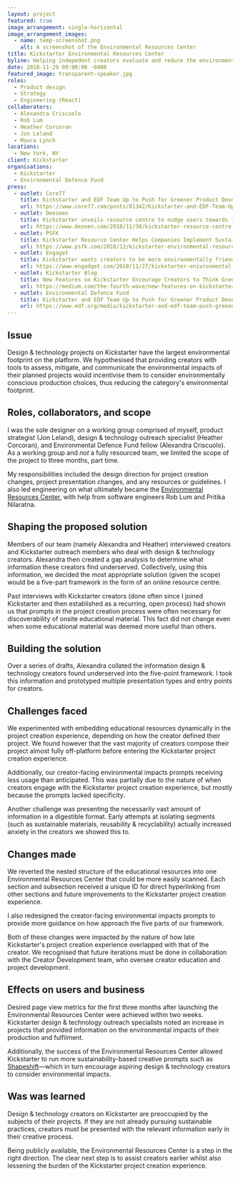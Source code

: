 ```yaml
---
layout: project
featured: true
image_arrangement: single-horizontal
image_arrangement_images:
  - name: temp-screenshot.png
    alt: A screenshot of the Environmental Resources Center
title: Kickstarter Environmental Resources Center
byline: Helping indepedent creators evaluate and reduce the environmental impact of their products.
date: 2018-11-29 09:00:00 -0400
featured_image: transparent-speaker.jpg
roles:
  - Product design
  - Strategy
  - Engineering (React)
collaborators:
  - Alexandra Criscuolo
  - Rob Lum
  - Heather Corcoran
  - Jon Leland
  - Maura Lynch
locations:
  - New York, NY
client: Kickstarter
organisations:
  - Kickstarter
  - Environmental Defence Fund
press:
  - outlet: Core77
    title: Kickstarter and EDF Team Up to Push for Greener Product Development
    url: https://www.core77.com/posts/81342/Kickstarter-and-EDF-Team-Up-to-Push-for-Greener-Product-Development
  - outlet: Deezeen
    title: Kickstarter unveils resource centre to nudge users towards launching sustainable products
    url: https://www.dezeen.com/2018/11/30/kickstarter-resource-centre-sustainable/
  - outlet: PSFK
    title: Kickstarter Resource Center Helps Companies Implement Sustainable Practices
    url: https://www.psfk.com/2018/12/kickstarter-environmental-resource-center.html
  - outlet: Engaget
    title: Kickstarter wants creators to be more environmentally friendly
    url: https://www.engadget.com/2018/11/27/kickstarter-enivronmental-commitments/
  - outlet: Kickstarter Blog
    title: New Features on Kickstarter Encourage Creators to Think Green
    url: https://medium.com/the-fourth-wave/new-features-on-kickstarter-encourage-creators-to-think-green-b17a05f41bab
  - outlet: Environmental Defence Fund
    title: Kickstarter and EDF Team Up to Push for Greener Product Development
    url: https://www.edf.org/media/kickstarter-and-edf-team-push-greener-product-development
---
```


<!-- https://www.figma.com/file/DlAeA2ExdFfj5Oo0JQSvgdgB/Environmental-Resource-Center?node-id=73%3A0 -->

## Issue

Design & technology projects on Kickstarter have the largest environmental footprint on the platform. We hypothesised that providing creators with tools to assess, mitigate, and communicate the environmental impacts of their planned projects would incentivise them to consider environmentally conscious production choices, thus reducing the category's environmental footprint.

## Roles, collaborators, and scope

I was the sole designer on a working group comprised of myself, product strategist (Jon Leland), design & technology outreach specialist (Heather Corcoran), and Environmental Defence Fund fellow (Alexandra Criscuolo). As a working group and _not_ a fully resourced team, we limited the scope of the project to three months, part time.

My responsibilities included the design direction for project creation changes, project presentation changes, and any resources or guidelines. I also led engineering on what ultimately became the <a href="http://kickstarter.com/environment" target="_blank">Environmental Resources Center</a>, with help from software engineers Rob Lum and Pritika Nilaratna.

## Shaping the proposed solution

Members of our team (namely Alexandra and Heather) interviewed creators and Kickstarter outreach members who deal with design & technology creators. Alexandra then created a gap analysis to determine what information these creators find underserved. Collectively, using this information, we decided the most appropriate solution (given the scope) would be a five-part framework in the form of an online resource centre.

Past interviews with Kickstarter creators (done often since I joined Kickstarter and then established as a recurring, open process) had shown us that prompts in the project creation process were often necessary for discoverability of onsite educational material. This fact did not change even when some educational material was deemed more useful than others.

## Building the solution

Over a series of drafts, Alexandra collated the information design & technology creators found underserved into the five-point framework. I took this information and prototyped multiple presentation types and entry points for creators.

## Challenges faced

We experimented with embedding educational resources dynamically in the project creation experience, depending on how the creator defined their project. We found however that the vast majority of creators compose their project almost fully off-platform before entering the Kickstarter project creation experience.

Additionally, our creator-facing environmental impacts prompts receiving less usage than anticipated. This was partially due to the nature of when creators engage with the Kickstarter project creation experience, but mostly because the prompts lacked specificity.

Another challenge was presenting the necessarily vast amount of information in a digestible format. Early attempts at isolating segments (such as sustainable materials, reusability & recyclability) actually increased anxiety in the creators we showed this to.

## Changes made

We reverted the nested structure of the educational resources into one Environmental Resources Center that could be more easily scanned. Each section and subsection received a unique ID for direct hyperlinking from other sections and future improvements to the Kickstarter project creation experience.

I also redesigned the creator-facing environmental impacts prompts to provide more guidance on how approach the five parts of our framework.

Both of these changes were impacted by the nature of how late Kickstarter's project creation experience overlapped with that of the creator. We recognised that future iterations must be done in collaboration with the Creator Development team, who oversee creator education and project development.

## Effects on users and business

Desired page view metrics for the first three months after launching the Environmental Resources Center were achieved within two weeks. Kickstarter design & technology outreach specialists noted an increase in projects that provided information on the environmental impacts of their production and fulfilment.

Additionally, the success of the Environmental Resources Center allowed Kickstarter to run more sustainability-based creative prompts such as <a href="https://kickstarter.com/shapeshift" target="_blank">Shapeshift</a>—which in turn encourage aspiring design & technology creators to consider environmental impacts.

## Was was learned

Design & technology creators on Kickstarter are preoccupied by the subjects of their projects. If they are not already pursuing sustainable practices, creators must be presented with the relevant information early in their creative process.

Being publicly available, the Environmental Resources Center is a step in the right direction. The clear next step is to assist creators earlier whilst also lessening the burden of the Kickstarter project creation experience.
